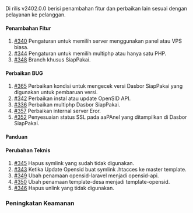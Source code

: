 Di rilis v2402.0.0 berisi penambahan fitur dan perbaikan lain sesuai dengan pelayanan ke pelanggan.

#### Penambahan Fitur

1. [#340](https://github.com/OpenSID/wiki-saas/issues/340) Pengaturan untuk memilih server menggunakan panel atau VPS biasa.
2. [#344](https://github.com/OpenSID/wiki-saas/issues/344) Pengaturan untuk memilih multiphp atau hanya satu PHP.
3. [#348](https://github.com/OpenSID/wiki-saas/issues/348) Branch khusus SiapPakai.

#### Perbaikan BUG

1. [#365](https://github.com/OpenSID/dashboard-saas/issues/365) Perbaikan kondisi untuk mengecek versi Dasbor SiapPakai yang digunakan untuk pembaruan versi.
2. [#342](https://github.com/OpenSID/wiki-saas/issues/342) Perbaikan instal atau update OpenSID API.
3. [#336](https://github.com/OpenSID/wiki-saas/issues/336) Perbaikan multiphp Dasbor SiapPakai.
4. [#357](https://github.com/OpenSID/wiki-saas/issues/357) Perbaikan internal server Eror.
5. [#352](https://github.com/OpenSID/wiki-saas/issues/352) Penyesuaian status SSL pada aaPAnel yang ditampilkan di Dasbor SiapPakai.

#### Panduan

#### Perubahan Teknis

1. [#345](https://github.com/OpenSID/wiki-saas/issues/345) Hapus symlink yang sudah tidak digunakan.
2. [#343](https://github.com/OpenSID/wiki-saas/issues/343) Ketika Update Opensid buat symlink .htacces ke master template.
3. [#349](https://github.com/OpenSID/wiki-saas/issues/349) Ubah penamaan opensid-laravel menjadi opensid-api.
4. [#350](https://github.com/OpenSID/wiki-saas/issues/350) Ubah penamaan template-desa menjadi template-opensid.
5. [#346](https://github.com/OpenSID/wiki-saas/issues/346) Hapus unlink yang tidak digunakan.

### Peningkatan Keamanan
